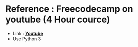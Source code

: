 # Reference : Freecodecamp on youtube (4 Hour cource)
- Link : [**Youtube**](https://www.youtube.com/watch?v=rfscVS0vtbw )
- Use Python 3

